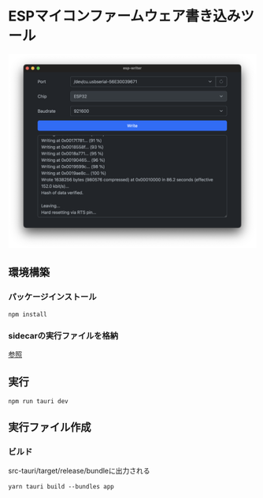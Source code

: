 # ESPマイコンファームウェア書き込みツール

![ウィンドウ](docs/app_window.png)



## 環境構築

### パッケージインストール
```
npm install
```


### sidecarの実行ファイルを格納
[参照](src-python/README.md)


## 実行
```
npm run tauri dev
```


## 実行ファイル作成

### ビルド
src-tauri/target/release/bundleに出力される
```
yarn tauri build --bundles app
```
